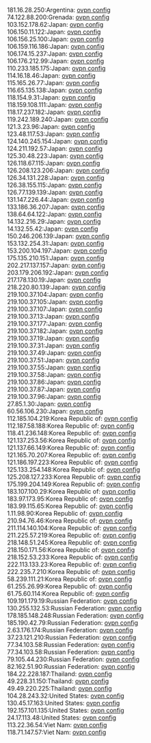 181.16.28.250:Argentina: [ovpn config](vpn/181_16_28_250.ovpn)  
74.122.88.200:Grenada: [ovpn config](vpn/74_122_88_200.ovpn)  
103.152.178.62:Japan: [ovpn config](vpn/103_152_178_62.ovpn)  
106.150.11.122:Japan: [ovpn config](vpn/106_150_11_122.ovpn)  
106.156.25.100:Japan: [ovpn config](vpn/106_156_25_100.ovpn)  
106.159.116.186:Japan: [ovpn config](vpn/106_159_116_186.ovpn)  
106.174.15.237:Japan: [ovpn config](vpn/106_174_15_237.ovpn)  
106.176.212.99:Japan: [ovpn config](vpn/106_176_212_99.ovpn)  
110.233.185.175:Japan: [ovpn config](vpn/110_233_185_175.ovpn)  
114.16.18.46:Japan: [ovpn config](vpn/114_16_18_46.ovpn)  
115.165.26.77:Japan: [ovpn config](vpn/115_165_26_77.ovpn)  
116.65.135.138:Japan: [ovpn config](vpn/116_65_135_138.ovpn)  
118.154.9.31:Japan: [ovpn config](vpn/118_154_9_31.ovpn)  
118.159.108.111:Japan: [ovpn config](vpn/118_159_108_111.ovpn)  
118.17.237.182:Japan: [ovpn config](vpn/118_17_237_182.ovpn)  
119.242.189.240:Japan: [ovpn config](vpn/119_242_189_240.ovpn)  
121.3.23.96:Japan: [ovpn config](vpn/121_3_23_96.ovpn)  
123.48.117.53:Japan: [ovpn config](vpn/123_48_117_53.ovpn)  
124.140.245.154:Japan: [ovpn config](vpn/124_140_245_154.ovpn)  
124.211.192.57:Japan: [ovpn config](vpn/124_211_192_57.ovpn)  
125.30.48.223:Japan: [ovpn config](vpn/125_30_48_223.ovpn)  
126.118.67.115:Japan: [ovpn config](vpn/126_118_67_115.ovpn)  
126.208.123.206:Japan: [ovpn config](vpn/126_208_123_206.ovpn)  
126.34.131.228:Japan: [ovpn config](vpn/126_34_131_228.ovpn)  
126.38.155.115:Japan: [ovpn config](vpn/126_38_155_115.ovpn)  
126.77.139.139:Japan: [ovpn config](vpn/126_77_139_139.ovpn)  
131.147.226.44:Japan: [ovpn config](vpn/131_147_226_44.ovpn)  
133.186.36.207:Japan: [ovpn config](vpn/133_186_36_207.ovpn)  
138.64.64.122:Japan: [ovpn config](vpn/138_64_64_122.ovpn)  
14.132.216.29:Japan: [ovpn config](vpn/14_132_216_29.ovpn)  
14.132.55.42:Japan: [ovpn config](vpn/14_132_55_42.ovpn)  
150.246.206.139:Japan: [ovpn config](vpn/150_246_206_139.ovpn)  
153.132.254.31:Japan: [ovpn config](vpn/153_132_254_31.ovpn)  
153.200.104.197:Japan: [ovpn config](vpn/153_200_104_197.ovpn)  
175.135.210.151:Japan: [ovpn config](vpn/175_135_210_151.ovpn)  
202.217.137.157:Japan: [ovpn config](vpn/202_217_137_157.ovpn)  
203.179.206.192:Japan: [ovpn config](vpn/203_179_206_192.ovpn)  
217.178.130.19:Japan: [ovpn config](vpn/217_178_130_19.ovpn)  
218.220.80.139:Japan: [ovpn config](vpn/218_220_80_139.ovpn)  
219.100.37.104:Japan: [ovpn config](vpn/219_100_37_104.ovpn)  
219.100.37.105:Japan: [ovpn config](vpn/219_100_37_105.ovpn)  
219.100.37.107:Japan: [ovpn config](vpn/219_100_37_107.ovpn)  
219.100.37.13:Japan: [ovpn config](vpn/219_100_37_13.ovpn)  
219.100.37.177:Japan: [ovpn config](vpn/219_100_37_177.ovpn)  
219.100.37.182:Japan: [ovpn config](vpn/219_100_37_182.ovpn)  
219.100.37.19:Japan: [ovpn config](vpn/219_100_37_19.ovpn)  
219.100.37.31:Japan: [ovpn config](vpn/219_100_37_31.ovpn)  
219.100.37.49:Japan: [ovpn config](vpn/219_100_37_49.ovpn)  
219.100.37.51:Japan: [ovpn config](vpn/219_100_37_51.ovpn)  
219.100.37.55:Japan: [ovpn config](vpn/219_100_37_55.ovpn)  
219.100.37.58:Japan: [ovpn config](vpn/219_100_37_58.ovpn)  
219.100.37.86:Japan: [ovpn config](vpn/219_100_37_86.ovpn)  
219.100.37.87:Japan: [ovpn config](vpn/219_100_37_87.ovpn)  
219.100.37.96:Japan: [ovpn config](vpn/219_100_37_96.ovpn)  
27.85.1.30:Japan: [ovpn config](vpn/27_85_1_30.ovpn)  
60.56.106.230:Japan: [ovpn config](vpn/60_56_106_230.ovpn)  
112.185.104.219:Korea Republic of: [ovpn config](vpn/112_185_104_219.ovpn)  
112.187.58.188:Korea Republic of: [ovpn config](vpn/112_187_58_188.ovpn)  
118.41.236.148:Korea Republic of: [ovpn config](vpn/118_41_236_148.ovpn)  
121.137.253.56:Korea Republic of: [ovpn config](vpn/121_137_253_56.ovpn)  
121.137.66.149:Korea Republic of: [ovpn config](vpn/121_137_66_149.ovpn)  
121.165.70.207:Korea Republic of: [ovpn config](vpn/121_165_70_207.ovpn)  
121.186.197.223:Korea Republic of: [ovpn config](vpn/121_186_197_223.ovpn)  
125.133.254.148:Korea Republic of: [ovpn config](vpn/125_133_254_148.ovpn)  
125.208.127.233:Korea Republic of: [ovpn config](vpn/125_208_127_233.ovpn)  
175.199.204.149:Korea Republic of: [ovpn config](vpn/175_199_204_149.ovpn)  
183.107.100.29:Korea Republic of: [ovpn config](vpn/183_107_100_29.ovpn)  
183.97.173.95:Korea Republic of: [ovpn config](vpn/183_97_173_95.ovpn)  
183.99.115.65:Korea Republic of: [ovpn config](vpn/183_99_115_65.ovpn)  
1.11.98.90:Korea Republic of: [ovpn config](vpn/1_11_98_90.ovpn)  
210.94.76.46:Korea Republic of: [ovpn config](vpn/210_94_76_46.ovpn)  
211.114.140.104:Korea Republic of: [ovpn config](vpn/211_114_140_104.ovpn)  
211.225.57.219:Korea Republic of: [ovpn config](vpn/211_225_57_219.ovpn)  
218.148.51.245:Korea Republic of: [ovpn config](vpn/218_148_51_245.ovpn)  
218.150.171.56:Korea Republic of: [ovpn config](vpn/218_150_171_56.ovpn)  
218.152.53.233:Korea Republic of: [ovpn config](vpn/218_152_53_233.ovpn)  
222.113.133.23:Korea Republic of: [ovpn config](vpn/222_113_133_23.ovpn)  
222.235.7.210:Korea Republic of: [ovpn config](vpn/222_235_7_210.ovpn)  
58.239.111.21:Korea Republic of: [ovpn config](vpn/58_239_111_21.ovpn)  
61.255.26.99:Korea Republic of: [ovpn config](vpn/61_255_26_99.ovpn)  
61.75.60.114:Korea Republic of: [ovpn config](vpn/61_75_60_114.ovpn)  
109.191.179.19:Russian Federation: [ovpn config](vpn/109_191_179_19.ovpn)  
130.255.132.53:Russian Federation: [ovpn config](vpn/130_255_132_53.ovpn)  
178.185.148.248:Russian Federation: [ovpn config](vpn/178_185_148_248.ovpn)  
185.190.42.79:Russian Federation: [ovpn config](vpn/185_190_42_79.ovpn)  
2.63.176.174:Russian Federation: [ovpn config](vpn/2_63_176_174.ovpn)  
37.23.121.210:Russian Federation: [ovpn config](vpn/37_23_121_210.ovpn)  
77.34.103.58:Russian Federation: [ovpn config](vpn/77_34_103_58.ovpn)  
77.34.103.58:Russian Federation: [ovpn config](vpn/77_34_103_58.ovpn)  
79.105.44.230:Russian Federation: [ovpn config](vpn/79_105_44_230.ovpn)  
82.162.51.90:Russian Federation: [ovpn config](vpn/82_162_51_90.ovpn)  
184.22.228.187:Thailand: [ovpn config](vpn/184_22_228_187.ovpn)  
49.228.31.150:Thailand: [ovpn config](vpn/49_228_31_150.ovpn)  
49.49.220.225:Thailand: [ovpn config](vpn/49_49_220_225.ovpn)  
104.28.243.32:United States: [ovpn config](vpn/104_28_243_32.ovpn)  
130.45.17.163:United States: [ovpn config](vpn/130_45_17_163.ovpn)  
192.157.101.135:United States: [ovpn config](vpn/192_157_101_135.ovpn)  
24.17.113.48:United States: [ovpn config](vpn/24_17_113_48.ovpn)  
113.22.36.54:Viet Nam: [ovpn config](vpn/113_22_36_54.ovpn)  
118.71.147.57:Viet Nam: [ovpn config](vpn/118_71_147_57.ovpn)  
